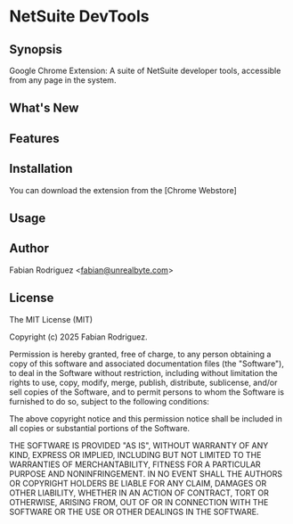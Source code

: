 # NetSuite DevTools

## Synopsis

Google Chrome Extension: A suite of NetSuite developer tools, accessible from any page in the system.


## What's New


## Features


## Installation

You can download the extension from the [Chrome Webstore]

## Usage


## Author

Fabian Rodriguez <[fabian@unrealbyte.com](mailto:fabian@unrealbyte.com)>


## License

The MIT License (MIT)

Copyright (c) 2025 Fabian Rodriguez.

Permission is hereby granted, free of charge, to any person obtaining a copy of this software and associated documentation files (the "Software"), to deal in the Software without restriction, including without limitation the rights to use, copy, modify, merge, publish, distribute, sublicense, and/or sell copies of the Software, and to permit persons to whom the Software is furnished to do so, subject to the following conditions:

The above copyright notice and this permission notice shall be included in all copies or substantial portions of the Software.

THE SOFTWARE IS PROVIDED "AS IS", WITHOUT WARRANTY OF ANY KIND, EXPRESS OR IMPLIED, INCLUDING BUT NOT LIMITED TO THE WARRANTIES OF MERCHANTABILITY, FITNESS FOR A PARTICULAR PURPOSE AND NONINFRINGEMENT. IN NO EVENT SHALL THE AUTHORS OR COPYRIGHT HOLDERS BE LIABLE FOR ANY CLAIM, DAMAGES OR OTHER LIABILITY, WHETHER IN AN ACTION OF CONTRACT, TORT OR OTHERWISE, ARISING FROM, OUT OF OR IN CONNECTION WITH THE SOFTWARE OR THE USE OR OTHER DEALINGS IN THE SOFTWARE.